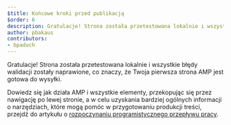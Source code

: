 ```yaml
---
$title: Końcowe kroki przed publikacją
$order: 6
description: Gratulacje! Strona została przetestowana lokalnie i wszystkie błędy walidacji zostały naprawione, co znaczy, że Twoja pierwsza strona AMP jest gotowa do wysyłki.
author: pbakaus
contributors:
- bpaduch
---
```


Gratulacje! Strona została przetestowana lokalnie i wszystkie błędy walidacji zostały naprawione, co znaczy, że Twoja pierwsza strona AMP jest gotowa do wysyłki.

Dowiedz się jak działa AMP i wszystkie elementy, przekopując się przez nawigację po lewej stronie, a w celu uzyskania bardziej ogólnych informacji o narzędziach, które mogą pomóc w przygotowaniu produkcji treści, przejdź do artykułu o [rozpoczynaniu programistycznego przepływu pracy](https://developers.google.com/web/tools/setup/).
